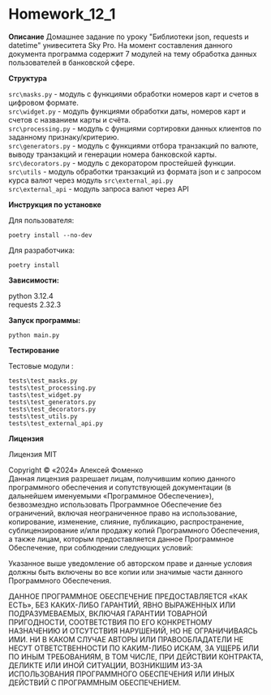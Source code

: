 # Homework_12_1

**Описание**
Домашнее задание по уроку "Библиотеки json, requests и datetime" унивеситета Sky Pro.
На момент составления данного документа программа содержит 7 модулей на тему обработка данных пользователей в банковской сфере.


**Структура**

 `src\masks.py` - модуль с функциями обработки номеров карт и счетов в цифровом формате.  
 `src\widget.py` - модуль функциями обработки даты, номеров карт и счетов с названием карты и счёта.  
 `src\processing.py` - модуль с фунциями сортировки данных клиентов по заданному признаку/критерию.  
 `src\generators.py` - модуль с функциями отбора транзакций по валюте, выводу транзакций и генерации номера банковской карты.  
 `src\decorators.py` - модуль с декоратором простейшей функции.
 `src\utils` - модуль обработки транзакций из формата json и с запросом курса валют через модуль `src\external_api.py`  
 `src\external_api` - модуль запроса валют через API

**Инструкция по установке**

Для пользователя:

`poetry install --no-dev`

Для разработчика:

`poetry install`

**Зависимости:**

 python 3.12.4  
 requests 2.32.3

**Запуск программы:**

`python main.py`

**Тестирование**

 Тестовые модули :

  `tests\test_masks.py`  
  `tests\test_processing.py`  
  `tasts\test_widget.py`  
  `tests\test_generators.py`  
  `tests\test_decorators.py`  
  `tests\test_utils.py`  
  `tests\test_external_api.py`
  

**Лицензия**

Лицензия MIT

Copyright © «2024» Алексей Фоменко  
Данная лицензия разрешает лицам, получившим копию данного программного обеспечения и сопутствующей документации (в дальнейшем именуемыми «Программное Обеспечение»), безвозмездно использовать Программное Обеспечение без ограничений, включая неограниченное право на использование, копирование, изменение, слияние, публикацию, распространение, сублицензирование и/или продажу копий Программного Обеспечения, а также лицам, которым предоставляется данное Программное Обеспечение, при соблюдении следующих условий:

Указанное выше уведомление об авторском праве и данные условия должны быть включены во все копии или значимые части данного Программного Обеспечения.

ДАННОЕ ПРОГРАММНОЕ ОБЕСПЕЧЕНИЕ ПРЕДОСТАВЛЯЕТСЯ «КАК ЕСТЬ», БЕЗ КАКИХ-ЛИБО ГАРАНТИЙ, ЯВНО ВЫРАЖЕННЫХ ИЛИ ПОДРАЗУМЕВАЕМЫХ, ВКЛЮЧАЯ ГАРАНТИИ ТОВАРНОЙ ПРИГОДНОСТИ, СООТВЕТСТВИЯ ПО ЕГО КОНКРЕТНОМУ НАЗНАЧЕНИЮ И ОТСУТСТВИЯ НАРУШЕНИЙ, НО НЕ ОГРАНИЧИВАЯСЬ ИМИ. НИ В КАКОМ СЛУЧАЕ АВТОРЫ ИЛИ ПРАВООБЛАДАТЕЛИ НЕ НЕСУТ ОТВЕТСТВЕННОСТИ ПО КАКИМ-ЛИБО ИСКАМ, ЗА УЩЕРБ ИЛИ ПО ИНЫМ ТРЕБОВАНИЯМ, В ТОМ ЧИСЛЕ, ПРИ ДЕЙСТВИИ КОНТРАКТА, ДЕЛИКТЕ ИЛИ ИНОЙ СИТУАЦИИ, ВОЗНИКШИМ ИЗ-ЗА ИСПОЛЬЗОВАНИЯ ПРОГРАММНОГО ОБЕСПЕЧЕНИЯ ИЛИ ИНЫХ ДЕЙСТВИЙ С ПРОГРАММНЫМ ОБЕСПЕЧЕНИЕМ.
